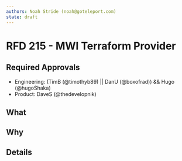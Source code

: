 ```yaml
---
authors: Noah Stride (noah@goteleport.com)
state: draft
---
```


# RFD 215 - MWI Terraform Provider 

## Required Approvals

- Engineering: (TimB (@timothyb89) || DanU (@boxofrad)) && Hugo (@hugoShaka)
- Product: DaveS (@thedevelopnik) 

## What

## Why

## Details